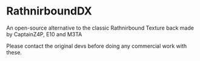 # RathnirboundDX

An open-source alternative to the classic Rathnirbound Texture back made by CaptainZ4P, E10 and M3TA

Please contact the original devs before doing any commercial work with these.
